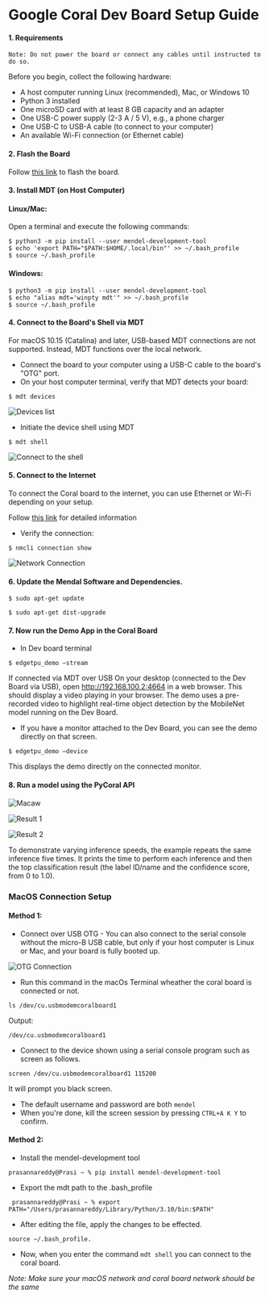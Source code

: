 # Google Coral Dev Board Setup Guide

#### 1. Requirements

``Note: Do not power the board or connect any cables until instructed to do so.``


Before you begin, collect the following hardware:

- A host computer running Linux (recommended), Mac, or Windows 10
- Python 3 installed
- One microSD card with at least 8 GB capacity and an adapter
- One USB-C power supply (2-3 A / 5 V), e.g., a phone charger
- One USB-C to USB-A cable (to connect to your computer)
- An available Wi-Fi connection (or Ethernet cable)

#### 2. Flash the Board

Follow [this link](https://coral.ai/docs/dev-board/get-started/#flash-the-board) to flash the board.

#### 3. Install MDT (on Host Computer)

#### Linux/Mac:

Open a terminal and execute the following commands:

```shell
$ python3 -m pip install --user mendel-development-tool
$ echo 'export PATH="$PATH:$HOME/.local/bin"' >> ~/.bash_profile
$ source ~/.bash_profile
```
#### Windows:

```shell
$ python3 -m pip install --user mendel-development-tool
$ echo "alias mdt='winpty mdt'" >> ~/.bash_profile
$ source ~/.bash_profile
```

#### 4. Connect to the Board's Shell via MDT

For macOS 10.15 (Catalina) and later, USB-based MDT connections are not supported. Instead, MDT functions over the local network. 

- Connect the board to your computer using a USB-C cable to the board's "OTG" port. 
- On your host computer terminal, verify that MDT detects your board:
    
```shell
$ mdt devices
```
![Devices list](/images/mdt_shell.png) 

- Initiate the device shell using MDT

```shell
$ mdt shell
```
![Connect to the shell](/images/mdt_shell1.png) 

#### 5. Connect to the Internet

To connect the Coral board to the internet, you can use Ethernet or Wi-Fi depending on your setup. 

Follow [this link](https://coral.ai/docs/dev-board/get-started/#connect-internet) for detailed information

- Verify the connection:
```shell
$ nmcli connection show
```

![Network Connection](/images/network.png) 


#### 6. Update the Mendal Software and Dependencies.

```shell
$ sudo apt-get update 
 
$ sudo apt-get dist-upgrade
```

#### 7. Now run the Demo App in the Coral Board

- In Dev board terminal

```shell
$ edgetpu_demo –stream
```
If connected via MDT over USB On your desktop (connected to the Dev Board via USB), open http://192.168.100.2:4664 in a web browser. 
This should display a video playing in your browser. The demo uses a pre-recorded video to highlight real-time object detection by the MobileNet model running on the Dev Board. 

- If you have a monitor attached to the Dev Board, you can see the demo directly on that screen.

```shell
$ edgetpu_demo –device
```
This displays the demo directly on the connected monitor. 

#### 8. Run a model using the PyCoral API

![Macaw](/images/macaw.jpg) 

![Result 1](/images/result1.png) 

![Result 2](/images/result2.png) 

To demonstrate varying inference speeds, the example repeats the same inference five times. It prints the time to perform each inference and then the top classification result (the label ID/name and the confidence score, from 0 to 1.0).


### MacOS Connection Setup 

#### Method 1:

- Connect over USB OTG - You can also connect to the serial console without the micro-B USB cable, but only if your host computer is Linux or Mac, and your board is fully booted up.

![OTG Connection](/images/method1-otg.png)

- Run this command in the macOs Terminal wheather the coral board is connected or not.

```shell
ls /dev/cu.usbmodemcoralboard1
```

Output:
```shell
/dev/cu.usbmodemcoralboard1 
```
- Connect to the device shown using a serial console program such as screen as follows.

```shell
screen /dev/cu.usbmodemcoralboard1 115200
```

It will prompt you black screen.

- The default username and password are both `mendel` 
- When you're done, kill the screen session by pressing `CTRL+A K Y` to confirm.


#### Method 2: 

 

- Install the mendel-development tool 

 
```shell
prasannareddy@Prasi ~ % pip install mendel-development-tool 
```
 
- Export the mdt path to the .bash_profile 
```shell
 prasannareddy@Prasi ~ % export PATH="/Users/prasannareddy/Library/Python/3.10/bin:$PATH" 
```

- After editing the file, apply the changes to be effected.

```shell
source ~/.bash_profile. 
```
 

- Now, when you enter the command `mdt shell` you can connect to the coral board. 

*Note: Make sure your macOS network and coral board network should be the same* 
